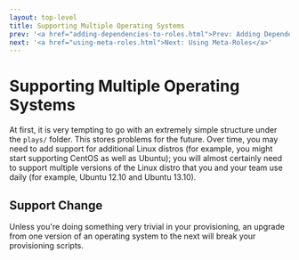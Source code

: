 ```yaml
---
layout: top-level
title: Supporting Multiple Operating Systems
prev: '<a href="adding-dependencies-to-roles.html">Prev: Adding Dependencies To Roles</a>'
next: '<a href="using-meta-roles.html">Next: Using Meta-Roles</a>'
---
```


# Supporting Multiple Operating Systems

At first, it is very tempting to go with an extremely simple structure under the `plays/` folder.  This stores problems for the future.  Over time, you may need to add support for additional Linux distros (for example, you might start supporting CentOS as well as Ubuntu); you will almost certainly need to support multiple versions of the Linux distro that you and your team use daily (for example, Ubuntu 12.10 and Ubuntu 13.10).

## Support Change

Unless you're doing something very trivial in your provisioning, an upgrade from one version of an operating system to the next will break your provisioning scripts.